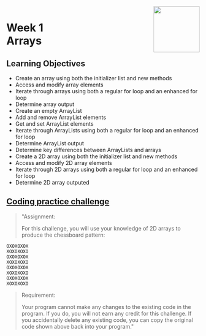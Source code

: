 <a href="../">
  <img src="/img/Java_Basic_Structures_Arrays,_Strings,_and_Files_logo.avif" width="120" align="right">
</a>

# Week 1 <br> Arrays

## Learning Objectives
- Create an array using both the initializer list and new methods
- Access and modify array elements
- Iterate through arrays using both a regular for loop and an enhanced for loop
- Determine array output
- Create an empty ArrayList
- Add and remove ArrayList elements
- Get and set ArrayList elements
- Iterate through ArrayLists using both a regular for loop and an enhanced for loop
- Determine ArrayList output
- Determine key differences between ArrayLists and arrays
- Create a 2D array using both the initializer list and new methods
- Access and modify 2D array elements
- Iterate through 2D arrays using both a regular for loop and an enhanced for loop
- Determine 2D array outputed

## [Coding practice challenge](./LabChallenge.java)

>"Assignment:
>
>For this challenge, you will use your knowledge of 2D arrays to produce the chessboard pattern:
```
OXOXOXOX
XOXOXOXO
OXOXOXOX
XOXOXOXO
OXOXOXOX
XOXOXOXO
OXOXOXOX
XOXOXOXO
```
>Requirement:
>
>Your program cannot make any changes to the existing code in the program. If you do, you will not earn any credit for this challenge. If you accidentally delete any existing code, you can copy the original code shown above back into your program."
